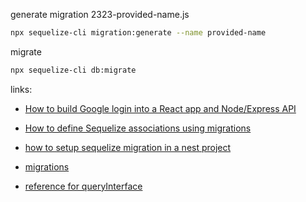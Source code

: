 generate migration 2323-provided-name.js

```bash
npx sequelize-cli migration:generate --name provided-name
```

migrate

```bash
npx sequelize-cli db:migrate
```

links:

- [How to build Google login into a React app and Node/Express API](https://blog.prototypr.io/how-to-build-google-login-into-a-react-app-and-node-express-api-821d049ee670)

- [How to define Sequelize associations using migrations](https://medium.com/@andrewoons/how-to-define-sequelize-associations-using-migrations-de4333bf75a7)

- [how to setup sequelize migration in a nest project](https://victoronwuzor.medium.com/how-to-setup-sequelize-migration-in-a-nestjs-project-b4aec1f88612)

- [migrations](https://sequelize.org/docs/v6/other-topics/migrations/#creating-the-first-seed)

- [reference for queryInterface](https://sequelize.org/api/v6/class/src/dialects/abstract/query-interface.js~queryinterface#instance-method-createTable)
